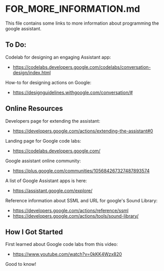 # FOR_MORE_INFORMATION.md

This file contains some links to more information about programming the google assistant.

## To Do:

Codelab for designing an engaging Assistant app:

- https://codelabs.developers.google.com/codelabs/conversation-design/index.html

How-to for designing actions on Google:

- https://designguidelines.withgoogle.com/conversation/#

## Online Resources

Developers page for extending the assistant:

- https://developers.google.com/actions/extending-the-assistant#0

Landing page for Google code labs:

- https://codelabs.developers.google.com/

Google assistant online community:

- https://plus.google.com/communities/105684267327487893574

A list of Google Assistant apps is here:

- https://assistant.google.com/explore/

Reference information about SSML and URL for google's Sound Library:

- https://developers.google.com/actions/reference/ssml
- https://developers.google.com/actions/tools/sound-library/

## How I Got Started

First learned about Google code labs from this video:

- https://www.youtube.com/watch?v=0kKK4Wzx820

Good to know!

